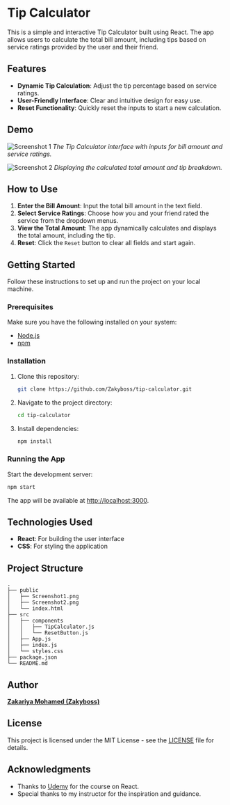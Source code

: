 # Tip Calculator

This is a simple and interactive Tip Calculator built using React. The app allows users to calculate the total bill amount, including tips based on service ratings provided by the user and their friend.

## Features

- **Dynamic Tip Calculation**: Adjust the tip percentage based on service ratings.
- **User-Friendly Interface**: Clear and intuitive design for easy use.
- **Reset Functionality**: Quickly reset the inputs to start a new calculation.

## Demo

![Screenshot 1](public/Screenshot1.png)
*The Tip Calculator interface with inputs for bill amount and service ratings.*

![Screenshot 2](public/Screenshot2.png)
*Displaying the calculated total amount and tip breakdown.*

## How to Use

1. **Enter the Bill Amount**: Input the total bill amount in the text field.
2. **Select Service Ratings**: Choose how you and your friend rated the service from the dropdown menus.
3. **View the Total Amount**: The app dynamically calculates and displays the total amount, including the tip.
4. **Reset**: Click the `Reset` button to clear all fields and start again.

## Getting Started

Follow these instructions to set up and run the project on your local machine.

### Prerequisites

Make sure you have the following installed on your system:
- [Node.js](https://nodejs.org/)
- [npm](https://www.npmjs.com/)

### Installation

1. Clone this repository:
   ```bash
   git clone https://github.com/Zakyboss/tip-calculator.git
   ```

2. Navigate to the project directory:
   ```bash
   cd tip-calculator
   ```

3. Install dependencies:
   ```bash
   npm install
   ```

### Running the App

Start the development server:
```bash
npm start
```

The app will be available at [http://localhost:3000](http://localhost:3000).

## Technologies Used

- **React**: For building the user interface
- **CSS**: For styling the application

## Project Structure

```
.
├── public
│   ├── Screenshot1.png
│   ├── Screenshot2.png
│   └── index.html
├── src
│   ├── components
│   │   ├── TipCalculator.js
│   │   └── ResetButton.js
│   ├── App.js
│   ├── index.js
│   └── styles.css
├── package.json
└── README.md
```

## Author

**[Zakariya Mohamed (Zakyboss)](https://github.com/Zakyboss)**

## License

This project is licensed under the MIT License - see the [LICENSE](LICENSE) file for details.

## Acknowledgments

- Thanks to [Udemy](https://www.udemy.com/) for the course on React.
- Special thanks to my instructor for the inspiration and guidance.
